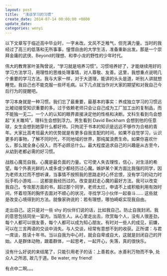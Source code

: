 ```yaml
---
layout: post
title:  "浅谈学习的习惯"
create_date: 2014-07-14 00:00:00 +0800
update_date: 
categories: wenyi
---
```

以下文章写于临近高中毕业时，一字未改。文风不乏稚气，但充满力量。当时的我经过了高三的低落和无所事事，憧憬自由的大学生活，准备重新出发。那是一个崇拜金庸的武侠、Beyond的理想、和李小龙的野性的少年时代。

<div class="quote">
<p>
伟大的教育家叶圣陶曾说，“学习就是培养习惯”。习惯培养好了，才能继续用好的学习方法学习，用理性的思维处理事情，对人尊敬、友善。这里，我想重点说明几个重要的学习方法。我与大家一样，对于大道理，能讲的头头是道，听别人讲就想睡觉。我自己也不能克服一些坏毛病。以下几点就当作对大家的期望和对我自己今后行为的提醒吧。
</p>
<p>
学习本身就是一种习惯。我们忘了最重要，最基本的事实：养成独立学习的习惯远比被动接受知识重要的多。过于依赖老师只会让自己成为工厂加工出的复制品，而不能独一无二。一个人的认知的眼界直接决定他的性格和决断。文科生看到鸟会想起“关关雎鸠”，理科生会想到浮力。男生看到 David Beckham 会想到他的任意球，女生会想到她穿什么都好帅。只拘泥于书本的知识是远远不够作为合格的青年。大家比高考班最大的优势就是有更多自我支配的时间，如果不自觉学习，认识更多的事物，了解不同时代，不同地域的世界，那纯属浪费生命。如果你喜欢什么，那么就全身心投入，而不必顾忌什么。最大程度追求自己的兴趣是从古至今，从幼到老都必需的好习惯。
</p>
<p>
战胜心魔觅自我。心魔是最负面的力量。它可使人失去理性，信心，对生活的希望。每个外表光鲜的人或多或少都经历过心魔。嫉妒某个某方面比我强的同学，因为老师太烂而不想听课，当事情不按照我的思路走时心怀忿恨，没有学习的动力时玩手机小游戏…… 这都是我经历过的。改变是赶走心魔的最好方法。我可以改变我自己，专攻那方面的书，超过那个同学，老师太烂，申请不上或积极利用有效时间，怀着坦荡的胸怀去面对不顺心的状况，寻找学习小伙伴一起奋斗…… 这些就是改变心境得到的方法。就像家驹说的：若有理想，哪怕崎岖实现我自由。
</p>
<p>
走出自己。这只是对一些 shy 的伙伴们说的话，比如我自己。防止自我封闭。我的意思包括同坐一室内，当陌生人。从心里走出去，欣赏每个人，没有人很差劲，每个人都可以很友善，每个人都可以成为知心朋友。有时对一些人的成见，前嫌，可以在三言两语的交谈中消失。与人交谈，经常有意想不到的收获。正所谓：与君一席谈，胜读十年书。当以自我为中心时，就会自卑或自大，这就是封闭自己的开始。人是群体动物，跟着群体，一起思考，一起开心，失落，真的很快乐。
</p>
<p>
没有什么好说的来结尾了，只能引用老子的话：上善若水。水善利万物而不争, 处众人之所恶, 故几于道。Be water, my friend!
</p>
</div>

有点中二啊。。。
